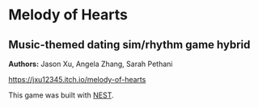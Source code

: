 # Melody of Hearts
## Music-themed dating sim/rhythm game hybrid

**Authors:** Jason Xu, Angela Zhang, Sarah Pethani

https://jxu12345.itch.io/melody-of-hearts

This game was built with [NEST](NEST.md).
